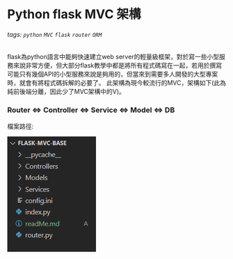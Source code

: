 # Python flask MVC 架構
###### tags: `python` `MVC` `flask` `router` `ORM`
flask為python語言中能夠快速建立web server的輕量級框架，對於寫一些小型服務來說非常方便，但大部分flask教學中都是將所有程式碼寫在一起，若用於撰寫可能只有幾個API的小型服務來說是夠用的，但當來到需要多人開發的大型專案時，就會有將程式碼拆解的必要了。
此架構為現今較流行的MVC，架構如下(此為純前後端分離，因此少了MVC架構中的V)。

### Router <=> Controller <=> Service <=> Model <=> DB
檔案路徑:

![1](./pic/6-21.png)
